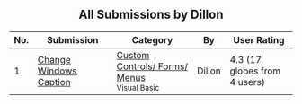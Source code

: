 ﻿<div align="center">

## All Submissions by Dillon

</div>

No.  | Submission | Category | By   | User Rating
---- | ---------- | -------- | ---- | -----------
1 | [Change Windows Caption<br />](https://github.com/Planet-Source-Code/dillon-change-windows-caption__1-25986) | [Custom Controls/ Forms/  Menus<br /><sup>Visual Basic</sup>](../ByCategory/custom-controls-forms-menus__1-4.md) | Dillon | 4.3 (17 globes from 4 users)
